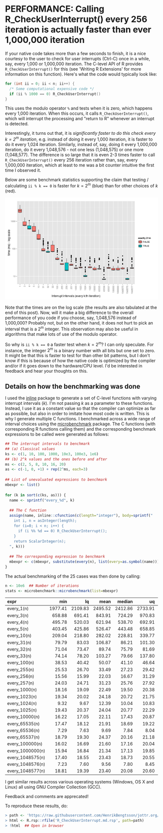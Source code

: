 # PERFORMANCE: Calling R_CheckUserInterrupt() every 256 iteration is actually faster than ever 1,000,000 iteration

If your native code takes more than a few seconds to finish, it is a nice courtesy to the user to check for user interrupts (Ctrl-C) once in a while, say, every 1,000 or 1,000,000 iteration.  The C-level API of R provides `R_CheckUserInterrupt()` for this (see 'Writing R Extensions' for more information on this function).  Here's what the code would typically look like:
```c
for (int ii = 0; ii < n; ii++) {
  /* Some computational expensive code */
  if (ii % 1000 == 0) R_CheckUserInterrupt()
}
```
This uses the modulo operator `%` and tests when it is zero, which happens every 1,000 iteration.  When this occurs, it calls `R_CheckUserInterrupt()`, which will interrupt the processing and "return to R" whenever an interrupt is detected.

Interestingly, it turns out that, it is _significantly faster to do this check every $k=2^m$ iteration_, e.g. instead of doing it every 1,000 iteration, it is faster to do it every 1,024 iteration.  Similarly, instead of, say, doing it every 1,000,000 iteration, do it every 1,048,576 - not one less (1,048,575) or one more (1,048,577).  The difference is so large that it is even 2-3 times faster to call `R_CheckUserInterrupt()` every 256 iteration rather than, say, every 1,000,000 iteration, which at least to me was a bit counter intuitive the first time I observed it.

Below are some benchmark statistics supporting the claim that testing / calculating `ii % k == 0` is faster for $k=2^m$ (blue) than for other choices of $k$ (red).

![Boxplot showing that testing every 2^k:th iteration is faster](figures/boxplot.png)

Note that the times are on the log scale (the results are also tabulated at the end of this post).  Now, will it make a big difference to the overall performance of you code if you choose, say, 1,048,576 instead of 1,000,000?  Probably not, but on the other hand, it does not hurt to pick an interval that is a $2^m$ integer.  This observation may also be useful in algorithms that make lots of use of the modulo operator.

So why is `ii % k == 0` a faster test when $k=2^m$?  I can only speculate.  For instance, the integer $2^m$ is a binary number with all bits but one set to zero.  It might be that this is faster to test for than other bit patterns, but I don't know if this is because of how the native code is optimized by the compiler and/or if it goes down to the hardware/CPU level.  I'd be interested in feedback and hear your thoughts on this.


## Details on how the benchmarking was done
I used the [inline] package to generate a set of C-level functions with varying interrupt intervals ($k$).   I'm not passing $k$ as a parameter to these functions.  Instead, I use it as a constant value so that the compiler can optimize as far as possible, but also in order to imitate how most code is written.  This is why I generate multiple C functions.
I benchmarked across a wide range of interval choices using the [microbenchmark] package.  The C functions (with corresponding R functions calling them) and the corresponding benchmark expressions to be called were generated as follows:
```r
## The interrupt intervals to benchmark
## (a) Classical values
ks <- c(1, 10, 100, 1000, 10e3, 100e3, 1e6)
## (b) 2^k values and the ones before and after
ms <- c(2, 5, 8, 10, 16, 20)
as <- c(-1, 0, +1) + rep(2^ms, each=3)

## List of unevaluated expressions to benchmark
mbexpr <- list()

for (k in sort(c(ks, as))) {
  name <- sprintf("every_%d", k)

  ## The C function
  assign(name, inline::cfunction(c(length="integer"), body=sprintf("
    int i, n = asInteger(length);
    for (i=0; i < n; i++) {
      if (i %% %d == 0) R_CheckUserInterrupt();
    }
    return ScalarInteger(n);
  ", k)))

  ## The corresponding expression to benchmark
  mbexpr <- c(mbexpr, substitute(every(n), list(every=as.symbol(name))))
}
```
The actual benchmarking of the 25 cases was then done by calling:
```r
n <- 10e6  ## Number of iterations
stats <- microbenchmark::microbenchmark(list=mbexpr)
```


|expr             |     min|      lq|    mean|  median|      uq|     max|
|:----------------|-------:|-------:|-------:|-------:|-------:|-------:|
|every_1(n)       | 1977.41| 2109.83| 2495.52| 2412.86| 2733.91| 3932.09|
|every_3(n)       |  658.88|  691.41|  843.91|  724.29|  970.83| 1365.67|
|every_4(n)       |  495.78|  520.03|  621.94|  538.70|  692.91| 1061.11|
|every_5(n)       |  403.45|  425.86|  526.47|  443.48|  658.85|  880.86|
|every_10(n)      |  209.04|  218.80|  282.02|  228.81|  339.77|  497.27|
|every_31(n)      |   79.79|   83.03|  106.87|   86.21|  101.30|  229.72|
|every_32(n)      |   71.04|   73.47|   89.74|   75.79|   81.69|  177.11|
|every_33(n)      |   74.14|   78.20|  103.27|   79.66|  137.80|  195.52|
|every_100(n)     |   38.53|   40.42|   50.07|   41.10|   46.64|  101.62|
|every_255(n)     |   25.53|   26.70|   33.49|   27.23|   29.42|   77.94|
|every_256(n)     |   15.56|   15.99|   22.03|   16.67|   31.29|   44.71|
|every_257(n)     |   24.03|   24.71|   31.23|   25.76|   27.92|   57.42|
|every_1000(n)    |   18.16|   19.09|   22.49|   19.50|   20.38|   45.02|
|every_1023(n)    |   19.34|   20.02|   24.18|   20.72|   21.75|   46.10|
|every_1024(n)    |    9.32|    9.67|   12.39|   10.04|   10.83|   36.87|
|every_1025(n)    |   19.43|   20.37|   24.04|   20.77|   22.29|   50.48|
|every_10000(n)   |   16.22|   17.05|   22.11|   17.43|   20.87|   43.56|
|every_65535(n)   |   17.47|   18.12|   21.91|   18.69|   19.22|   45.65|
|every_65536(n)   |    7.29|    7.63|    9.69|    7.84|    8.04|   21.37|
|every_65537(n)   |   18.79|   19.30|   24.37|   20.16|   21.18|   61.36|
|every_100000(n)  |   16.02|   16.69|   21.60|   17.16|   20.04|   39.97|
|every_1000000(n) |   15.94|   16.84|   21.34|   17.13|   19.85|   48.35|
|every_1048575(n) |   17.40|   18.55|   23.43|   18.73|   20.55|   55.00|
|every_1048576(n) |    7.23|    7.60|    9.56|    7.80|    8.45|   19.98|
|every_1048577(n) |   18.81|   19.39|   23.40|   20.08|   20.60|   46.81|

I get similar results across various operating systems (Windows, OS X and Linux) all using GNU Compiler Collection (GCC).


Feedback and comments are apprecated!


To reproduce these results, do:
```r
> path <- 'https://raw.githubusercontent.com/HenrikBengtsson/jottr.org/master/blog/20150604%2CR_CheckUserInterrupt'
> html <- R.rsp::rfile('R_CheckUserInterrupt.md.rsp', path=path)
> !html  ## Open in browser
```

[inline]: http://cran.r-project.org/package=inline
[microbenchmark]: http://cran.r-project.org/package=microbenchmark


